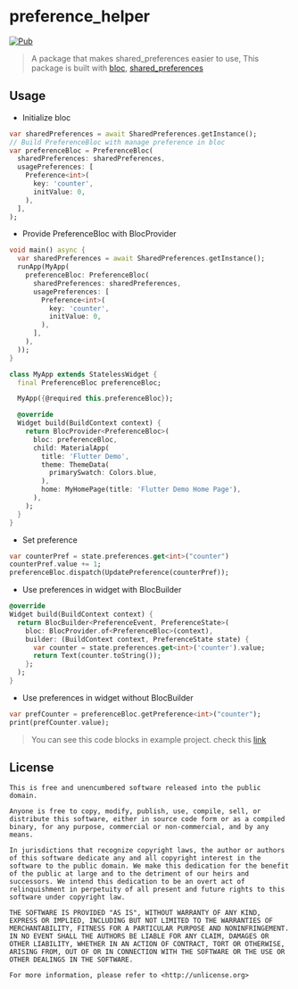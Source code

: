 # preference_helper

[![Pub](https://img.shields.io/pub/v/preference_helper.svg)](https://pub.dartlang.org/packages/preference_helper)

> A package that makes shared_preferences easier to use, This package is built with [bloc](https://pub.dartlang.org/packages/bloc), [shared_preferences](https://pub.dartlang.org/packages/shared_preferences)

## Usage

- Initialize bloc

```dart
var sharedPreferences = await SharedPreferences.getInstance();
// Build PreferenceBloc with manage preference in bloc
var preferenceBloc = PreferenceBloc(
  sharedPreferences: sharedPreferences,
  usagePreferences: [
    Preference<int>(
      key: 'counter',
      initValue: 0,
    ),
  ],
);
```

- Provide PreferenceBloc with BlocProvider

```dart
void main() async {
  var sharedPreferences = await SharedPreferences.getInstance();
  runApp(MyApp(
    preferenceBloc: PreferenceBloc(
      sharedPreferences: sharedPreferences,
      usagePreferences: [
        Preference<int>(
          key: 'counter',
          initValue: 0,
        ),
      ],
    ),
  ));
}

class MyApp extends StatelessWidget {
  final PreferenceBloc preferenceBloc;

  MyApp({@required this.preferenceBloc});

  @override
  Widget build(BuildContext context) {
    return BlocProvider<PreferenceBloc>(
      bloc: preferenceBloc,
      child: MaterialApp(
        title: 'Flutter Demo',
        theme: ThemeData(
          primarySwatch: Colors.blue,
        ),
        home: MyHomePage(title: 'Flutter Demo Home Page'),
      ),
    );
  }
}
```

- Set preference

```dart
var counterPref = state.preferences.get<int>("counter")
counterPref.value += 1;
preferenceBloc.dispatch(UpdatePreference(counterPref));
```

- Use preferences in widget with BlocBuilder

```dart
@override
Widget build(BuildContext context) {
  return BlocBuilder<PreferenceEvent, PreferenceState>(
    bloc: BlocProvider.of<PreferenceBloc>(context),
    builder: (BuildContext context, PreferenceState state) {
      var counter = state.preferences.get<int>('counter').value;
      return Text(counter.toString());
    };
  );
}
```

- Use preferences in widget without BlocBuilder

```dart
var prefCounter = preferenceBloc.getPreference<int>("counter");
print(prefCounter.value);
```

> You can see this code blocks in example project. check this [link](https://github.com/namhyun-gu/preference-helper/blob/master/example/lib/main.dart)

## License

```
This is free and unencumbered software released into the public domain.

Anyone is free to copy, modify, publish, use, compile, sell, or
distribute this software, either in source code form or as a compiled
binary, for any purpose, commercial or non-commercial, and by any
means.

In jurisdictions that recognize copyright laws, the author or authors
of this software dedicate any and all copyright interest in the
software to the public domain. We make this dedication for the benefit
of the public at large and to the detriment of our heirs and
successors. We intend this dedication to be an overt act of
relinquishment in perpetuity of all present and future rights to this
software under copyright law.

THE SOFTWARE IS PROVIDED "AS IS", WITHOUT WARRANTY OF ANY KIND,
EXPRESS OR IMPLIED, INCLUDING BUT NOT LIMITED TO THE WARRANTIES OF
MERCHANTABILITY, FITNESS FOR A PARTICULAR PURPOSE AND NONINFRINGEMENT.
IN NO EVENT SHALL THE AUTHORS BE LIABLE FOR ANY CLAIM, DAMAGES OR
OTHER LIABILITY, WHETHER IN AN ACTION OF CONTRACT, TORT OR OTHERWISE,
ARISING FROM, OUT OF OR IN CONNECTION WITH THE SOFTWARE OR THE USE OR
OTHER DEALINGS IN THE SOFTWARE.

For more information, please refer to <http://unlicense.org>
```
